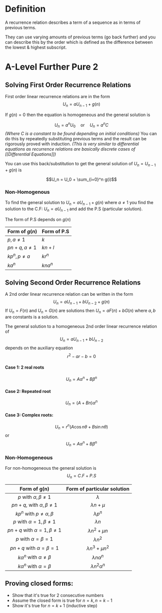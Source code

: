 # Definition
A recurrence relation describes a term of a sequence as in terms of previous terms.

They can use varying amounts of previous terms (go back further) and you can describe this by the order which is defined as the difference between the lowest & highest subscript.
# A-Level Further Pure 2
## Solving First Order Recurrence Relations
First order linear recurrence relations are in the form
$$U_n = aU_{n-1} + g(n)$$

If $g(n) = 0$ then the equation is homogeneous and the general solution is

$$U_n = a^nU_0 \quad \text{or} \quad U_n = a^nC$$
*(Where $C$ is a constant to be found depending on initial conditions)*
You can do this by repeatedly substituting previous terms and the result can be rigorously proved with induction.
*(This is very similar to differential equations as recurrence relations are basically discrete cases of [[Differential Equations]])*

You can use this back/substitution to get the general solution of $U_n = U_{n-1} + g(n)$ is

$$U_n = U_0 + \sum_{i=0}^n g(i)$$

### Non-Homogenous
To find the general solution to $U_n = aU_{n-1} + g(n)$ where $a \neq 1$ you find the solution to the C.F: $U_n = aU_{n-1}$ and add the P.S (particular solution).

The form of P.S depends on $g(n)$

| Form of $g(n)$ | Form of P.S |
|----------------|-------------|
| $p, a \neq 1$  | $k$         |
| $pn + q, a \neq 1$ | $kn + l$ |
| $kp^n, p \neq a$ | $kr^n$    |
| $ka^n$         | $kna^n$     |

## Solving Second Order Recurrence Relations
A 2nd order linear recurrence relation can be written in the form
$$U_n = aU_{n-1} + bU_{n-2} + g(n)$$
If $U_n = F(n)$ and $U_n = G(n)$ are solutions then $U_n = aF(n) + bG(n)$ where $a, b$ are constants is a solution.

The general solution to a homogeneous 2nd order linear recurrence relation of
$$U_n = aU_{n-1} + bU_{n-2}$$
depends on the auxiliary equation
$$r^2 - ar - b = 0$$

#### Case 1: 2 real roots
$$U_n = A\alpha^n + B\beta^n$$
#### Case 2: Repeated root
$$U_n = (A + Bn)\alpha^n$$
#### Case 3: Complex roots:
$$U_n = r^n(A \cos n\theta + B \sin n\theta)$$
or
$$U_n = A\alpha^n + B\beta^n$$

### Non-Homogeneous
For non-homogeneous the general solution is
$$U_n = C.F + P.S$$

| Form of $\mathbf{g}(\boldsymbol{n})$ | Form of particular solution |
| :---: | :---: |
| $p$ with $\alpha, \beta \neq 1$ | $\lambda$ |
| $p n+q$, with $\alpha, \beta \neq 1$ | $\lambda n+\mu$ |
| $k p^n$ with $p \neq \alpha, \beta$ | $\lambda p^n$ |
| $p$ with $\alpha=1, \beta \neq 1$ | $\lambda n$ |
| $p n+q$ with $\alpha=1, \beta \neq 1$ | $\lambda n^2+\mu n$ |
| $p$ with $\alpha=\beta=1$ | $\lambda n^2$ |
| $p n+q$ with $\alpha=\beta=1$ | $\lambda n^3+\mu n^2$ |
| $k \alpha^n$ with $\alpha \neq \beta$ | $\lambda n \alpha^n$ |
| $k \alpha^n$ with $\alpha=\beta$ | $\lambda n^2 \alpha^n$ |

## Proving closed forms:
- Show that it's true for 2 consecutive numbers
- Assume the closed form is true for $n=k, n=k-1$
- Show it's true for $n=k+1$ (inductive step)

